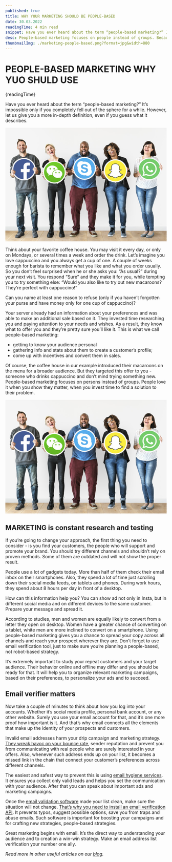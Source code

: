 ```yaml
---
published: true
title: WHY YOUR MARKETING SHOULD BE PEOPLE-BASED
date: 30.03.2022
readingTime: 4 min read
snippet: Have you ever heard about the term “people-based marketing?” It’s impossible only if you completely fell out of the sphere for a while. However, let us give you a more in-depth definition, even if you guess what it describes.
desc: People-based marketing focuses on people instead of groups. Because people love when you show that they matter, and hence ready to pay for it.
thumbnailImg: ./marketing-people-based.png?format=jpg&width=880
---
```


# PEOPLE-BASED MARKETING WHY YUO SHULD USE

{readingTime}

Have you ever heard about the term “people-based marketing?” It’s impossible only if you completely fell out of the sphere for a while. However, let us give you a more in-depth definition, even if you guess what it describes.

![People-Based Marketing](./marketing-people-based.png?format=webp;jpg;png;avif&srcset&width=880)


Think about your favorite coffee house. You may visit it every day, or only on Mondays, or several times a week and order the drink. Let’s imagine you love cappuccino and you always get a cup of one. A couple of weeks enough for barista to remember what you like and what you order usually. So you don’t feel surprised when he or she asks you: “As usual?” during your next visit. You respond “Sure” and they make it for you, while tempting you to try something else: “Would you also like to try out new macaroons? They’re perfect with cappuccino!”

Can you name at least one reason to refuse (only if you haven’t forgotten your purse and have money only for one cup of cappuccino)?

Your server already had an information about your preferences and was able to make an additional sale based on it. They invested time researching you and paying attention to your needs and wishes. As a result, they know what to offer you and they’re pretty sure you’ll like it. This is what we call people-based marketing:

- getting to know your audience personal
- gathering info and stats about them to create a customer’s profile;
- come up with incentives and convert them in sales.

Of course, the coffee house in our example introduced their macaroons on the menu for a broader audience. But they targeted this offer to you - someone who drinks cappuccino and don’t mind trying something new. People-based marketing focuses on persons instead of groups. People love it when you show they matter, when you invest time to find a solution to their problem.

![Why Your Marketing Should Be People-Based](./marketing-people-based.png?format=webp;jpg;png;avif&srcset&width=880)

## MARKETING is constant research and testing

If you’re going to change your approach, the first thing you need to consider - is you find your customers, the people who will support and promote your brand. You should try different channels and shouldn’t rely on proven methods. Some of them are outdated and will not show the proper result.

People use a lot of gadgets today. More than half of them check their email inbox on their smartphones. Also, they spend a lot of time just scrolling down their social media feeds, on tablets and phones. During work hours, they spend about 8 hours per day in front of a desktop.

How can this information help you? You can show ad not only in Insta, but in different social media and on different devices to the same customer. Prepare your message and spread it.

According to studies, men and women are equally likely to convert from a letter they open on desktop. Women have a greater chance of converting on a tablet, white men are more inclined to convert on a smartphone. Using people-based marketing gives you a chance to spread your copy across all channels and reach your prospect wherever they are. Don’t forget to use email verification tool, just to make sure you’re planning a people-based, not robot-based strategy.

It’s extremely important to study your repeat customers and your target audience. Their behavior online and offline may differ and you should be ready for that. It will help you to organize relevant marketing campaigns, based on their preferences, to personalize your ads and to succeed.

## Email verifier matters

Now take a couple of minutes to think about how you log into your accounts. Whether it’s social media profile, personal bank account, or any other website. Surely you use your email account for that, and it’s one more proof how important is it. And that’s why email connects all the elements that make up the identity of your prospects and customers.

Invalid email addresses harm your drip campaign and marketing strategy. [They wreak havoc on your bounce rate](/blog/explaining-email-bounce-rate), sender reputation and prevent you from communicating with real people who are surely interested in your offers. Also, whenever such address ends up on your list, it becomes a missed link in the chain that connect your customer’s preferences across different channels.

The easiest and safest way to prevent this is using [email hygiene services](https://mailcheck.co). It ensures you collect only valid leads and helps you set the communication with your audience. After that you can speak about important ads and marketing campaigns.

Once the [email validation software](https://mailcheck.co) made your list clean, make sure the situation will not change. [That’s why you need to install an email verification API](/blog/what-is-email-api). It prevents typos, suggest possible options, save you from traps and abuse emails. Such software is important for boosting your campaigns and for crafting new strategies, people-based strategies.

Great marketing begins with email. It’s the direct way to understanding your audience and to creation a win-win strategy. Make an email address list verification your number one ally.

*Read more in other useful articles on our [blog](/blog).*
